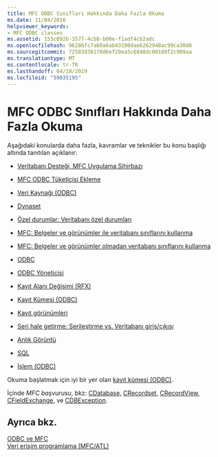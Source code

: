 ```yaml
---
title: MFC ODBC Sınıfları Hakkında Daha Fazla Okuma
ms.date: 11/04/2016
helpviewer_keywords:
- MFC ODBC classes
ms.assetid: 155c092b-3577-4cb8-b00e-f1adf4cb2adc
ms.openlocfilehash: 96286fc7a60a6ab43190dae6262948ac99ca30d6
ms.sourcegitcommit: 72583d30170d6ef29ea5c6848dc00169f2c909aa
ms.translationtype: MT
ms.contentlocale: tr-TR
ms.lasthandoff: 04/18/2019
ms.locfileid: "59035195"
---
```

# <a name="further-reading-about-the-mfc-odbc-classes"></a>MFC ODBC Sınıfları Hakkında Daha Fazla Okuma

Aşağıdaki konularda daha fazla, kavramlar ve teknikler bu konu başlığı altında tanıtılan açıklanır:

- [Veritabanı Desteği, MFC Uygulama Sihirbazı](../../mfc/reference/database-support-mfc-application-wizard.md)

- [MFC ODBC Tüketicisi Ekleme](../../mfc/reference/adding-an-mfc-odbc-consumer.md)

- [Veri Kaynağı (ODBC)](../../data/odbc/data-source-odbc.md)

- [Dynaset](../../data/odbc/dynaset.md)

- [Özel durumlar: Veritabanı özel durumları](../../mfc/exceptions-database-exceptions.md)

- [MFC: Belgeler ve görünümler ile veritabanı sınıflarını kullanma](../../data/mfc-using-database-classes-with-documents-and-views.md)

- [MFC: Belgeler ve görünümler olmadan veritabanı sınıflarını kullanma](../../data/mfc-using-database-classes-without-documents-and-views.md)

- [ODBC](../../data/odbc/odbc-basics.md)

- [ODBC Yöneticisi](../../data/odbc/odbc-administrator.md)

- [Kayıt Alanı Değişimi (RFX)](../../data/odbc/record-field-exchange-rfx.md)

- [Kayıt Kümesi (ODBC)](../../data/odbc/recordset-odbc.md)

- [Kayıt görünümleri](../../data/record-views-mfc-data-access.md)

- [Seri hale getirme: Serileştirme vs. Veritabanı giriş/çıkışı](../../mfc/serialization-serialization-vs-database-input-output.md)

- [Anlık Görüntü](../../data/odbc/snapshot.md)

- [SQL](../../data/odbc/sql.md)

- [İşlem (ODBC)](../../data/odbc/transaction-odbc.md)

Okuma başlatmak için iyi bir yer olan [kayıt kümesi (ODBC)](../../data/odbc/recordset-odbc.md).

İçinde *MFC başvurusu*, bkz: [CDatabase](../../mfc/reference/cdatabase-class.md), [CRecordset](../../mfc/reference/crecordset-class.md), [CRecordView](../../mfc/reference/crecordview-class.md), [CFieldExchange](../../mfc/reference/cfieldexchange-class.md), ve [CDBException](../../mfc/reference/cdbexception-class.md).

## <a name="see-also"></a>Ayrıca bkz.

[ODBC ve MFC](../../data/odbc/odbc-and-mfc.md)<br/>
[Veri erişim programlama (MFC/ATL)](../../data/data-access-programming-mfc-atl.md)